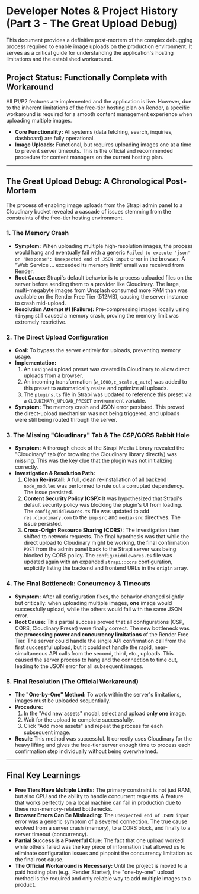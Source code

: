 # Developer Notes & Project History (Part 3 - The Great Upload Debug)

This document provides a definitive post-mortem of the complex debugging process required to enable image uploads on the production environment. It serves as a critical guide for understanding the application's hosting limitations and the established workaround.

## Project Status: Functionally Complete with Workaround

All P1/P2 features are implemented and the application is live. However, due to the inherent limitations of the free-tier hosting plan on Render, a specific workaround is required for a smooth content management experience when uploading multiple images.

- **Core Functionality:** All systems (data fetching, search, inquiries, dashboard) are fully operational.
- **Image Uploads:** Functional, but requires uploading images one at a time to prevent server timeouts. This is the official and recommended procedure for content managers on the current hosting plan.

---

## The Great Upload Debug: A Chronological Post-Mortem

The process of enabling image uploads from the Strapi admin panel to a Cloudinary bucket revealed a cascade of issues stemming from the constraints of the free-tier hosting environment.

### 1. The Memory Crash

- **Symptom:** When uploading multiple high-resolution images, the process would hang and eventually fail with a generic `Failed to execute 'json' on 'Response': Unexpected end of JSON input` error in the browser. A "Web Service ... exceeded its memory limit" email was received from Render.
- **Root Cause:** Strapi's default behavior is to process uploaded files on the server before sending them to a provider like Cloudinary. The large, multi-megabyte images from Unsplash consumed more RAM than was available on the Render Free Tier (512MB), causing the server instance to crash mid-upload.
- **Resolution Attempt #1 (Failure):** Pre-compressing images locally using `tinypng` still caused a memory crash, proving the memory limit was extremely restrictive.

### 2. The Direct Upload Configuration

- **Goal:** To bypass the server entirely for uploads, preventing memory usage.
- **Implementation:**
  1. An `Unsigned` upload preset was created in Cloudinary to allow direct uploads from a browser.
  2. An incoming transformation (`w_1600,c_scale,q_auto`) was added to this preset to automatically resize and optimize all uploads.
  3. The `plugins.ts` file in Strapi was updated to reference this preset via a `CLOUDINARY_UPLOAD_PRESET` environment variable.
- **Symptom:** The memory crash and JSON error persisted. This proved the direct-upload mechanism was not being triggered, and uploads were still being routed through the server.

### 3. The Missing "Cloudinary" Tab & The CSP/CORS Rabbit Hole

- **Symptom:** A thorough check of the Strapi Media Library revealed the "Cloudinary" tab (for browsing the Cloudinary library directly) was missing. This was the key clue that the plugin was not initializing correctly.
- **Investigation & Resolution Path:**
  1. **Clean Re-install:** A full, clean re-installation of all backend `node_modules` was performed to rule out a corrupted dependency. The issue persisted.
  2. **Content Security Policy (CSP):** It was hypothesized that Strapi's default security policy was blocking the plugin's UI from loading. The `config/middlewares.ts` file was updated to add `res.cloudinary.com` to the `img-src` and `media-src` directives. The issue persisted.
  3. **Cross-Origin Resource Sharing (CORS):** The investigation then shifted to network requests. The final hypothesis was that while the direct upload to Cloudinary might be working, the final confirmation `POST` from the admin panel back to the Strapi server was being blocked by CORS policy. The `config/middlewares.ts` file was updated again with an expanded `strapi::cors` configuration, explicitly listing the backend and frontend URLs in the `origin` array.

### 4. The Final Bottleneck: Concurrency & Timeouts

- **Symptom:** After all configuration fixes, the behavior changed slightly but critically: when uploading multiple images, **one** image would successfully upload, while the others would fail with the same JSON error.
- **Root Cause:** This partial success proved that all configurations (CSP, CORS, Cloudinary Preset) were finally correct. The new bottleneck was the **processing power and concurrency limitations** of the Render Free Tier. The server could handle the single API confirmation call from the first successful upload, but it could not handle the rapid, near-simultaneous API calls from the second, third, etc., uploads. This caused the server process to hang and the connection to time out, leading to the JSON error for all subsequent images.

### 5. Final Resolution (The Official Workaround)

- **The "One-by-One" Method:** To work within the server's limitations, images must be uploaded sequentially.
- **Procedure:**
  1. In the "Add new assets" modal, select and upload **only one** image.
  2. Wait for the upload to complete successfully.
  3. Click "Add more assets" and repeat the process for each subsequent image.
- **Result:** This method was successful. It correctly uses Cloudinary for the heavy lifting and gives the free-tier server enough time to process each confirmation step individually without being overwhelmed.

---

## Final Key Learnings

- **Free Tiers Have Multiple Limits:** The primary constraint is not just RAM, but also CPU and the ability to handle concurrent requests. A feature that works perfectly on a local machine can fail in production due to these non-memory-related bottlenecks.
- **Browser Errors Can Be Misleading:** The `Unexpected end of JSON input` error was a generic symptom of a severed connection. The true cause evolved from a server crash (memory), to a CORS block, and finally to a server timeout (concurrency).
- **Partial Success is a Powerful Clue:** The fact that one upload worked while others failed was the key piece of information that allowed us to eliminate configuration issues and pinpoint the concurrency limitation as the final root cause.
- **The Official Workaround is Necessary:** Until the project is moved to a paid hosting plan (e.g., Render Starter), the "one-by-one" upload method is the required and only reliable way to add multiple images to a product.
